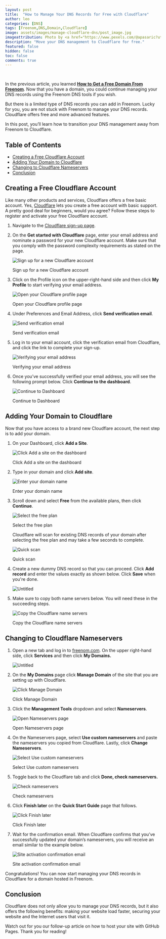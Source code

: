 ```yaml
---
layout: post
title:  "How to Manage Your DNS Records for Free with Cloudflare"
author: leo
categories: [DNS]
tags: [Freenom,DNS,Domain,Cloudflare]
image: assets/images/manage-cloudflare-dns/post_image.jpg
imageattribution: Photo by <a href="https://www.pexels.com/@apasaric?utm_content=attributionCopyText&utm_medium=referral&utm_source=pexels" target="_blank">Aleksandar Pasaric</a>
description: "Move your DNS management to Cloudflare for free."
featured: false
hidden: false
toc: false
comments: true
---
```


<br>

In the previous article, you learned **[How to Get a Free Domain From Freenom](https://lazyexchangeadmin.cyou/freenom-free-domain/)**. Now that you have a domain, you could continue managing your DNS records using the Freenom DNS tools if you wish.

But there is a limited type of DNS records you can add in Freenom. Lucky for you, you are not stuck with Freenom to manage your DNS records. Cloudflare offers free and more advanced features.

In this post, you’ll learn how to transition your DNS management away from Freenom to Cloudflare.

## Table of Contents <!-- omit in toc -->
- [Creating a Free Cloudflare Account](#creating-a-free-cloudflare-account)
- [Adding Your Domain to Cloudflare](#adding-your-domain-to-cloudflare)
- [Changing to Cloudflare Nameservers](#changing-to-cloudflare-nameservers)
- [Conclusion](#conclusion)

## Creating a Free Cloudflare Account

Like many other products and services, Cloudflare offers a free basic account. Yes, [Cloudflare](http://cloudflare.com) lets you create a free account with basic support. A pretty good deal for beginners, would you agree? Follow these steps to register and activate your free Cloudflare account.

1. Navigate to the [Cloudflare sign-up page](https://dash.cloudflare.com/sign-up).
2. On the **Get started with Cloudflare** page, enter your email address and nominate a password for your new Cloudflare account. Make sure that you comply with the password complexity requirements as stated on the page.

    ![Sign up for a new Cloudflare account](../assets/images/manage-cloudflare-dns/Untitled.png)

    Sign up for a new Cloudflare account

3. Click on the Profile icon on the upper-right-hand side and then click **My Profile** to start verifying your email address.

    ![Open your Cloudflare profile page](../assets/images/manage-cloudflare-dns/Access_Profile.png)

    Open your Cloudflare profile page

4. Under Preferences and Email Address, click **Send verification email**.

    ![Send verification email](../assets/images/manage-cloudflare-dns/Send_Verification_Email.png)

    Send verification email

5. Log in to your email account, click the verification email from Cloudflare, and click the link to complete your sign-up.

    ![Verifying your email address](../assets/images/manage-cloudflare-dns/Complete_Sign-up.png)

    Verifying your email address

6. Once you’ve successfully verified your email address, you will see the following prompt below. Click **Continue to the dashboard**.

    ![Continue to Dashboard](../assets/images/manage-cloudflare-dns/Email-Verified.png)

    Continue to Dashboard


## Adding Your Domain to Cloudflare

Now that you have access to a brand new Cloudflare account, the next step is to add your domain.

1. On your Dashboard, click **Add a Site**.

    ![Click Add a site on the dashboard](../assets/images/manage-cloudflare-dns/Untitled%201.png)

    Click Add a site on the dashboard

2. Type in your domain and click **Add site**.

    ![Enter your domain name](../assets/images/manage-cloudflare-dns/Untitled%202.png)

    Enter your domain name

3. Scroll down and select **Free** from the available plans, then click **Continue**.

    ![Select the free plan](../assets/images/manage-cloudflare-dns/Untitled%203.png)

    Select the free plan

    Cloudflare will scan for existing DNS records of your domain after selecting the free plan and may take a few seconds to complete.

    ![Quick scan](../assets/images/manage-cloudflare-dns/Untitled%204.png)

    Quick scan

4. Create a new dummy DNS record so that you can proceed. Click **Add record** and enter the values exactly as shown below. Click **Save** when you're done.

    ![Untitled](../assets/images/manage-cloudflare-dns/Untitled%205.png)

5. Make sure to copy both name servers below. You will need these in the succeeding steps.

    ![Copy the Cloudflare name servers](../assets/images/manage-cloudflare-dns/Untitled%206.png)

    Copy the Cloudflare name servers


## Changing to Cloudflare Nameservers

1. Open a new tab and log in to [freenom.com](http://freenom.com). On the upper right-hand side, click **Services** and then click **My Domains.**

    ![Untitled](../assets/images/manage-cloudflare-dns/Untitled%207.png)

2. On the **My Domains** page click **Manage Domain** of the site that you are setting up with Cloudflare.

    ![Click Manage Domain](../assets/images/manage-cloudflare-dns/Untitled%208.png)

    Click Manage Domain

3. Click the **Management Tools** dropdown and select **Nameservers**.

    ![Open Nameservers page](../assets/images/manage-cloudflare-dns/Untitled%209.png)

    Open Nameservers page

4. On the Nameservers page, select **Use custom nameservers** and paste the nameservers you copied from Cloudflare. Lastly, click **Change Nameservers**.

    ![Select Use custom nameservers](../assets/images/manage-cloudflare-dns/Untitled%2010.png)

    Select Use custom nameservers

5. Toggle back to the Cloudflare tab and click **Done, check nameservers.**

    ![Check nameservers](../assets/images/manage-cloudflare-dns/Untitled%2011.png)

    Check nameservers

6. Click **Finish later** on the **Quick Start Guide** page that follows.

    ![Click Finish later](../assets/images/manage-cloudflare-dns/Untitled%2012.png)

    Click Finish later

7. Wait for the confirmation email. When Cloudflare confirms that you’ve successfully updated your domain’s nameservers, you will receive an email similar to the example below.

    ![Site activation confirmation email](../assets/images/manage-cloudflare-dns/Untitled%2013.png)

    Site activation confirmation email


Congratulations! You can now start managing your DNS records in Cloudflare for a domain hosted in Freenom.

## Conclusion

Cloudflare does not only allow you to manage your DNS records, but it also offers the following benefits: making your website load faster, securing your website and the Internet users that visit it.

Watch out for you our follow-up article on how to host your site with GitHub Pages. Thank you for reading!